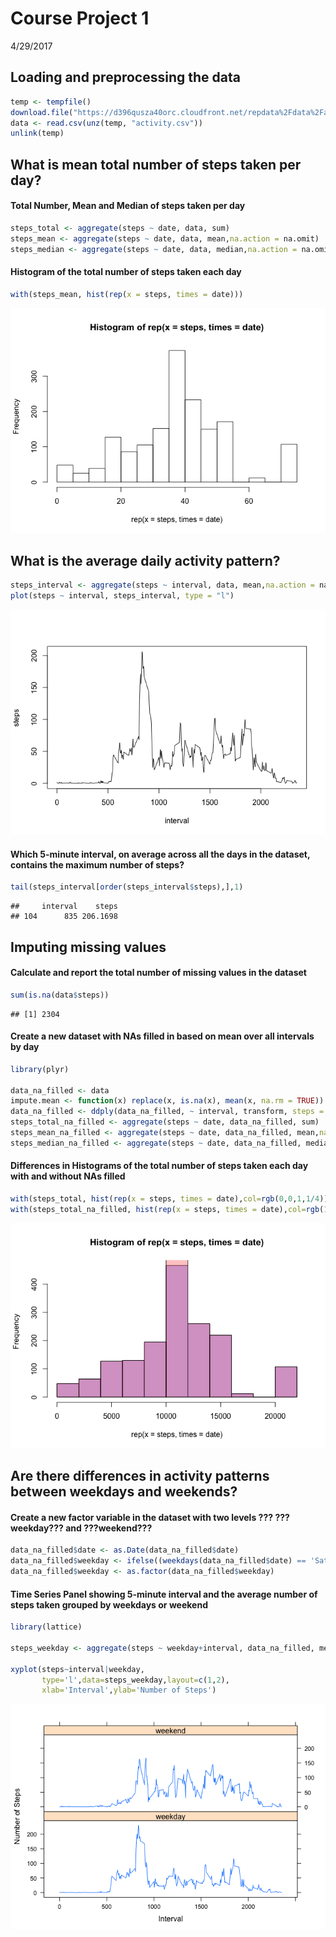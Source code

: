 # Course Project 1
4/29/2017  



## Loading and preprocessing the data


```r
temp <- tempfile()
download.file("https://d396qusza40orc.cloudfront.net/repdata%2Fdata%2Factivity.zip",temp)
data <- read.csv(unz(temp, "activity.csv"))
unlink(temp)
```

## What is mean total number of steps taken per day?
#### Total Number, Mean and Median of steps taken per day

```r
steps_total <- aggregate(steps ~ date, data, sum)
steps_mean <- aggregate(steps ~ date, data, mean,na.action = na.omit)
steps_median <- aggregate(steps ~ date, data, median,na.action = na.omit)
```

#### Histogram of the total number of steps taken each day

```r
with(steps_mean, hist(rep(x = steps, times = date)))
```

![](PA1_template_files/figure-html/unnamed-chunk-3-1.png)<!-- -->

## What is the average daily activity pattern?


```r
steps_interval <- aggregate(steps ~ interval, data, mean,na.action = na.omit)
plot(steps ~ interval, steps_interval, type = "l")
```

![](PA1_template_files/figure-html/unnamed-chunk-4-1.png)<!-- -->

#### Which 5-minute interval, on average across all the days in the dataset, contains the maximum number of steps?

```r
tail(steps_interval[order(steps_interval$steps),],1)
```

```
##     interval    steps
## 104      835 206.1698
```


## Imputing missing values
#### Calculate and report the total number of missing values in the dataset 

```r
sum(is.na(data$steps))
```

```
## [1] 2304
```

#### Create a new dataset with NAs filled in based on mean over all intervals by day

```r
library(plyr)

data_na_filled <- data
impute.mean <- function(x) replace(x, is.na(x), mean(x, na.rm = TRUE))
data_na_filled <- ddply(data_na_filled, ~ interval, transform, steps = as.integer(impute.mean(steps)))
steps_total_na_filled <- aggregate(steps ~ date, data_na_filled, sum)
steps_mean_na_filled <- aggregate(steps ~ date, data_na_filled, mean,na.action = na.omit)
steps_median_na_filled <- aggregate(steps ~ date, data_na_filled, median,na.action = na.omit)
```

#### Differences in Histograms of the total number of steps taken each day with and without NAs filled

```r
with(steps_total, hist(rep(x = steps, times = date),col=rgb(0,0,1,1/4)))
with(steps_total_na_filled, hist(rep(x = steps, times = date),col=rgb(1,0,0,1/4), add=T))
```

![](PA1_template_files/figure-html/unnamed-chunk-8-1.png)<!-- -->

## Are there differences in activity patterns between weekdays and weekends?
#### Create a new factor variable in the dataset with two levels ??? ???weekday??? and ???weekend???

```r
data_na_filled$date <- as.Date(data_na_filled$date)
data_na_filled$weekday <- ifelse((weekdays(data_na_filled$date) == 'Saturday' | weekdays(data_na_filled$date) == 'Sunday') , 'weekend', 'weekday')
data_na_filled$weekday <- as.factor(data_na_filled$weekday)
```


#### Time Series Panel showing 5-minute interval and the average number of steps taken grouped by weekdays or weekend

```r
library(lattice)

steps_weekday <- aggregate(steps ~ weekday+interval, data_na_filled, mean,na.action = na.omit)

xyplot(steps~interval|weekday,
       type='l',data=steps_weekday,layout=c(1,2),
       xlab='Interval',ylab='Number of Steps')
```

![](PA1_template_files/figure-html/unnamed-chunk-10-1.png)<!-- -->

